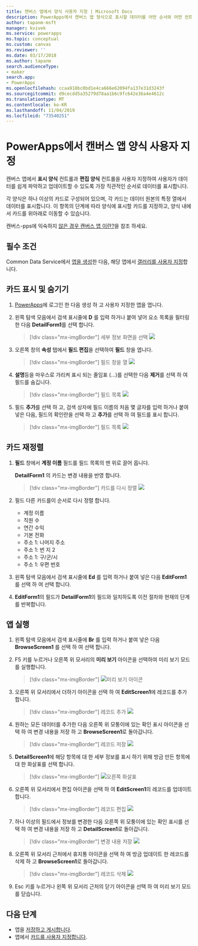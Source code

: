 ```yaml
---
title: 캔버스 앱에서 양식 사용자 지정 | Microsoft Docs
description: PowerApps에서 캔버스 앱 형식으로 표시할 데이터를 어떤 순서와 어떤 컨트롤 방식으로 표시할지 지정합니다.
author: tapanm-msft
manager: kvivek
ms.service: powerapps
ms.topic: conceptual
ms.custom: canvas
ms.reviewer: ''
ms.date: 03/17/2018
ms.author: tapanm
search.audienceType:
- maker
search.app:
- PowerApps
ms.openlocfilehash: ccaa918bc0bd1e4ca666e62094fa137e31d3243f
ms.sourcegitcommit: d9cecdd5a35279d78aa1b6c9fc642e36a4e4612c
ms.translationtype: MT
ms.contentlocale: ko-KR
ms.lasthandoff: 11/04/2019
ms.locfileid: "73540251"
---
```

# <a name="customize-a-canvas-app-form-in-powerapps"></a>PowerApps에서 캔버스 앱 양식 사용자 지정

캔버스 앱에서 **표시 양식** 컨트롤과 **편집 양식** 컨트롤을 사용자 지정하여 사용자가 데이터를 쉽게 파악하고 업데이트할 수 있도록 가장 직관적인 순서로 데이터를 표시합니다.

각 양식은 하나 이상의 카드로 구성되어 있으며, 각 카드는 데이터 원본의 특정 열에서 데이터를 표시합니다. 이 항목의 단계에 따라 양식에 표시할 카드를 지정하고, 양식 내에서 카드를 위아래로 이동할 수 있습니다.

캔버스-pps에 익숙하지 [않은 경우 캔버스 앱 이란?](getting-started.md)을 참조 하세요.

## <a name="prerequisites"></a>필수 조건

Common Data Service에서 [앱을 생성](data-platform-create-app.md)한 다음, 해당 앱에서 [갤러리를 사용자 지정](customize-layout-sharepoint.md)합니다.

## <a name="show-and-hide-cards"></a>카드 표시 및 숨기기

1. [PowerApps](https://make.powerapps.com?utm_source=padocs&utm_medium=linkinadoc&utm_campaign=referralsfromdoc)에 로그인 한 다음 생성 하 고 사용자 지정한 앱을 엽니다.

1. 왼쪽 탐색 모음에서 검색 표시줄에 **D** 를 입력 하거나 붙여 넣어 요소 목록을 필터링 한 다음 **DetailForm1**를 선택 합니다.

    > [!div class="mx-imgBorder"]
    > 세부 정보 화면을 선택 ![](./media/customize-forms-sharepoint/select-detailform.png)

1. 오른쪽 창의 **속성** 탭에서 **필드 편집**을 선택하여 **필드** 창을 엽니다.

    > [!div class="mx-imgBorder"]
    > 필드 창을 열 ![](./media/customize-forms-sharepoint/edit-fields.png)

1. **설명**등을 마우스로 가리켜 표시 되는 줄임표 (...)를 선택한 다음 **제거**를 선택 하 여 필드를 숨깁니다.

    > [!div class="mx-imgBorder"]
    > 필드 목록 ![](./media/customize-forms-sharepoint/hide-fields.png)

1. 필드 **추가**를 선택 하 고, 검색 상자에 필드 이름의 처음 몇 글자를 입력 하거나 붙여 넣은 다음, 필드의 확인란을 선택 하 고 **추가**를 선택 하 여 필드를 표시 합니다.

    > [!div class="mx-imgBorder"]
    > 필드 목록 ![](./media/customize-forms-sharepoint/show-field.png)

## <a name="reorder-the-cards"></a>카드 재정렬

1. **필드** 창에서 **계정 이름** 필드를 필드 목록의 맨 위로 끌어 옵니다.

    **DetailForm1** 의 카드는 변경 내용을 반영 합니다.

    > [!div class="mx-imgBorder"]
    > 카드를 다시 정렬 ![](./media/customize-forms-sharepoint/reordered-card.png)

1. 필드 다른 카드를이 순서로 다시 정렬 합니다.

    - 계정 이름
    - 직원 수
    - 연간 수익
    - 기본 전화
    - 주소 1: 나머지 주소
    - 주소 1: 번 지 2
    - 주소 1: 구/군/시
    - 주소 1: 우편 번호

1. 왼쪽 탐색 모음에서 검색 표시줄에 **Ed** 를 입력 하거나 붙여 넣은 다음 **EditForm1** 를 선택 하 여 선택 합니다.

1. **EditForm1**의 필드가 **DetailForm1**의 필드와 일치하도록 이전 절차와 현재의 단계를 반복합니다.

## <a name="run-the-app"></a>앱 실행

1. 왼쪽 탐색 모음에서 검색 표시줄에 **Br** 를 입력 하거나 붙여 넣은 다음 **BrowseScreen1** 를 선택 하 여 선택 합니다.

1. F5 키를 누르거나 오른쪽 위 모서리의 **미리 보기** 아이콘을 선택하여 미리 보기 모드를 실행합니다.

    > [!div class="mx-imgBorder"]
    > ![미리 보기 아이콘](./media/customize-forms-sharepoint/open-preview.png)

1. 오른쪽 위 모서리에서 더하기 아이콘을 선택 하 여 **EditScreen1**에 레코드를 추가 합니다.

    > [!div class="mx-imgBorder"]
    > 레코드 추가 ![](./media/customize-forms-sharepoint/add-record.png)

1. 원하는 모든 데이터를 추가한 다음 오른쪽 위 모퉁이에 있는 확인 표시 아이콘을 선택 하 여 변경 내용을 저장 하 고 **BrowseScreen1**로 돌아갑니다.

    > [!div class="mx-imgBorder"]
    > 레코드 저장 ![](./media/customize-forms-sharepoint/save-record.png)

1. **DetailScreen1**에 해당 항목에 대 한 세부 정보를 표시 하기 위해 방금 만든 항목에 대 한 화살표를 선택 합니다.

    > [!div class="mx-imgBorder"]
    > ![오른쪽 화살표](./media/customize-forms-sharepoint/right-arrow.png)

1. 오른쪽 위 모서리에서 편집 아이콘을 선택 하 여 **EditScreen1**의 레코드를 업데이트 합니다.

    > [!div class="mx-imgBorder"]
    > 레코드 편집 ![](./media/customize-forms-sharepoint/edit-record.png)

1. 하나 이상의 필드에서 정보를 변경한 다음 오른쪽 위 모퉁이에 있는 확인 표시를 선택 하 여 변경 내용을 저장 하 고 **DetailScreen1**로 돌아갑니다.

    > [!div class="mx-imgBorder"]
    > 변경 내용 저장 ![](./media/customize-forms-sharepoint/save-record.png)

1. 오른쪽 위 모서리 근처에서 휴지통 아이콘을 선택 하 여 방금 업데이트 한 레코드를 삭제 하 고 **BrowseScreen1**로 돌아갑니다.

    > [!div class="mx-imgBorder"]
    > 레코드 삭제 ![](./media/customize-forms-sharepoint/delete-record.png)

1. Esc 키를 누르거나 왼쪽 위 모서리 근처의 닫기 아이콘을 선택 하 여 미리 보기 모드를 닫습니다.

## <a name="next-steps"></a>다음 단계

- 앱을 [저장하고 게시합니다](save-publish-app.md).
- 앱에서 [카드를 사용자 지정합니다](customize-card.md).